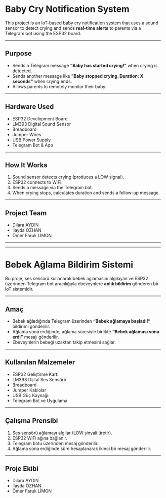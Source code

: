 # Baby Cry Notification System

This project is an IoT-based baby cry notification system that uses a sound sensor to detect crying and sends **real-time alerts** to parents via a Telegram bot using the ESP32 board.

---

## Purpose

- Sends a Telegram message **"Baby has started crying!"** when crying is detected.  
- Sends another message like **"Baby stopped crying. Duration: X seconds"** when crying ends.  
- Allows parents to remotely monitor their baby.

---

## Hardware Used

- ESP32 Development Board  
- LM393 Digital Sound Sensor  
- Breadboard  
- Jumper Wires  
- USB Power Supply  
- Telegram Bot & App

---

## How It Works

1. Sound sensor detects crying (produces a LOW signal).  
2. ESP32 connects to WiFi.  
3. Sends a message via the Telegram bot.  
4. When crying stops, calculates duration and sends a follow-up message.

---

## Project Team

- Dilara AYDIN  
- İlayda ÖZHAN  
- Ömer Faruk LİMON

---


---

# Bebek Ağlama Bildirim Sistemi

Bu proje, ses sensörü kullanarak bebek ağlamasını algılayan ve ESP32 üzerinden Telegram bot aracılığıyla ebeveynlere **anlık bildirim** gönderen bir IoT sistemidir.

---

## Amaç

- Bebek ağladığında Telegram üzerinden **“Bebek ağlamaya başladı!”** bildirimi gönderilir.  
- Ağlama sona erdiğinde, ağlama süresiyle birlikte **“Bebek ağlaması sona erdi”** mesajı gönderilir.  
- Ebeveynlerin bebeği uzaktan takip etmesini sağlar.

---

## Kullanılan Malzemeler

- ESP32 Geliştirme Kartı  
- LM393 Dijital Ses Sensörü  
- Breadboard  
- Jumper Kablolar  
- USB Güç Kaynağı  
- Telegram Bot ve Uygulama

---

## Çalışma Prensibi

1. Ses sensörü ağlamayı algılar (LOW sinyali üretir).  
2. ESP32 WiFi ağına bağlanır.  
3. Telegram botu üzerinden mesaj gönderilir.  
4. Ağlama sona erdiğinde süre hesaplanarak ikinci bir mesaj gönderilir.

---

## Proje Ekibi

- Dilara AYDIN  
- İlayda ÖZHAN  
- Ömer Faruk LİMON


